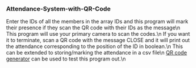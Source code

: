 ### Attendance-System-with-QR-Code

Enter the IDs of all the members in the array IDs and this program will mark their presence if they scan the QR code with their IDs as the message\n
This program will use your primary camera to scan the codes.\n
If you want it to terminate, scan a QR code with the message CLOSE and it will print out the attendance corresponding to the position of the ID in boolean.\n
This can be extended to storing/marking the attendance in a csv file\n
[QR code generator](https://www.the-qrcode-generator.com/) can be used to test this program out.\n
